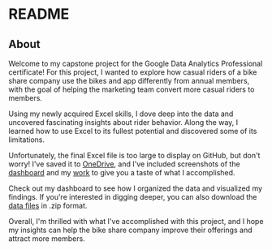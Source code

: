# README

## About

Welcome to my capstone project for the Google Data Analytics Professional certificate! For this project, I wanted to explore how casual riders of a bike share company use the bikes and app differently from annual members, with the goal of helping the marketing team convert more casual riders to members.

Using my newly acquired Excel skills, I dove deep into the data and uncovered fascinating insights about rider behavior. Along the way, I learned how to use Excel to its fullest potential and discovered some of its limitations.

Unfortunately, the final Excel file is too large to display on GitHub, but don't worry! I've saved it to [OneDrive](https://1drv.ms/x/s!AnHkLfM3SO3zgX9aSz-wBZrWK2dG?e=ZEIOn2), and I've included screenshots of the [dashboard](https://github.com/jeremyraby/googleCapstone/blob/main/cyclisticDashboardThumnail.jpg) and my [work](https://github.com/jeremyraby/googleCapstone/blob/main/cyclisticSummaryScreenshot.jpg) to give you a taste of what I accomplished.

Check out my dashboard to see how I organized the data and visualized my findings. If you're interested in digging deeper, you can also download the [data files](https://divvy-tripdata.s3.amazonaws.com/index.html) in .zip format.

Overall, I'm thrilled with what I've accomplished with this project, and I hope my insights can help the bike share company improve their offerings and attract more members.
